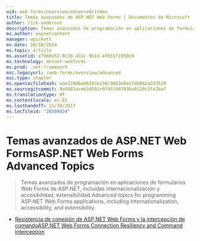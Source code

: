 ```yaml
---
uid: web-forms/overview/advanced/index
title: Temas avanzados de ASP.NET Web Forms | Documentos de Microsoft
author: rick-anderson
description: Temas avanzados de programación en aplicaciones de formularios Web Forms de ASP.NET, incluidas internacionalización y accesibilidad, extensibilidad.
ms.author: aspnetcontent
manager: wpickett
ms.date: 10/18/2014
ms.topic: article
ms.assetid: e7b68e52-8c2b-431c-9b1e-4fb51f1950c9
ms.technology: dotnet-webforms
ms.prod: .net-framework
msc.legacyurl: /web-forms/overview/advanced
msc.type: chapter
ms.openlocfilehash: e2e229d6ed6343e236c9863e0a1fdb092a2d3529
ms.sourcegitcommit: 9a9483aceb34591c97451997036a9120c3fe2baf
ms.translationtype: HT
ms.contentlocale: es-ES
ms.lasthandoff: 11/10/2017
ms.locfileid: "26509034"
---
```

<a name="aspnet-web-forms-advanced-topics"></a><span data-ttu-id="c7010-103">Temas avanzados de ASP.NET Web Forms</span><span class="sxs-lookup"><span data-stu-id="c7010-103">ASP.NET Web Forms Advanced Topics</span></span>
====================
> <span data-ttu-id="c7010-104">Temas avanzados de programación en aplicaciones de formularios Web Forms de ASP.NET, incluidas internacionalización y accesibilidad, extensibilidad.</span><span class="sxs-lookup"><span data-stu-id="c7010-104">Advanced topics for programming ASP.NET Web Forms applications, including Internationalization, accessibility, and extensibility.</span></span>


- [<span data-ttu-id="c7010-105">Resistencia de conexión de ASP.NET Web Forms y la intercepción de comando</span><span class="sxs-lookup"><span data-stu-id="c7010-105">ASP.NET Web Forms Connection Resiliency and Command Interception</span></span>](aspnet-web-forms-connection-resiliency-and-command-interception.md)
